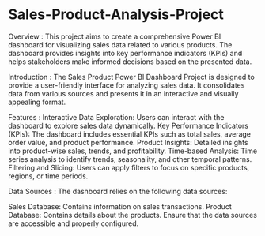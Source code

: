 # Sales-Product-Analysis-Project
Overview :
This project aims to create a comprehensive Power BI dashboard for visualizing sales data related to various products. The dashboard provides insights into key performance indicators (KPIs) and helps stakeholders make informed decisions based on the presented data.


Introduction :
The Sales Product Power BI Dashboard Project is designed to provide a user-friendly interface for analyzing sales data. It consolidates data from various sources and presents it in an interactive and visually appealing format.


Features :
Interactive Data Exploration: Users can interact with the dashboard to explore sales data dynamically.
Key Performance Indicators (KPIs): The dashboard includes essential KPIs such as total sales, average order value, and product performance.
Product Insights: Detailed insights into product-wise sales, trends, and profitability.
Time-based Analysis: Time series analysis to identify trends, seasonality, and other temporal patterns.
Filtering and Slicing: Users can apply filters to focus on specific products, regions, or time periods.

Data Sources :
The dashboard relies on the following data sources:

Sales Database: Contains information on sales transactions.
Product Database: Contains details about the products.
Ensure that the data sources are accessible and properly configured.
